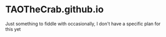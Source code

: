 # TAOTheCrab.github.io

Just something to fiddle with occasionally, I don't have a specific plan for this yet
